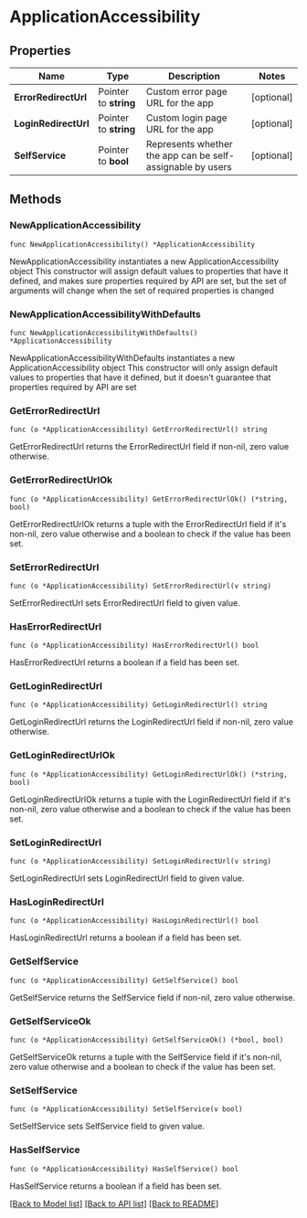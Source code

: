 # ApplicationAccessibility

## Properties

Name | Type | Description | Notes
------------ | ------------- | ------------- | -------------
**ErrorRedirectUrl** | Pointer to **string** | Custom error page URL for the app | [optional] 
**LoginRedirectUrl** | Pointer to **string** | Custom login page URL for the app | [optional] 
**SelfService** | Pointer to **bool** | Represents whether the app can be self-assignable by users | [optional] 

## Methods

### NewApplicationAccessibility

`func NewApplicationAccessibility() *ApplicationAccessibility`

NewApplicationAccessibility instantiates a new ApplicationAccessibility object
This constructor will assign default values to properties that have it defined,
and makes sure properties required by API are set, but the set of arguments
will change when the set of required properties is changed

### NewApplicationAccessibilityWithDefaults

`func NewApplicationAccessibilityWithDefaults() *ApplicationAccessibility`

NewApplicationAccessibilityWithDefaults instantiates a new ApplicationAccessibility object
This constructor will only assign default values to properties that have it defined,
but it doesn't guarantee that properties required by API are set

### GetErrorRedirectUrl

`func (o *ApplicationAccessibility) GetErrorRedirectUrl() string`

GetErrorRedirectUrl returns the ErrorRedirectUrl field if non-nil, zero value otherwise.

### GetErrorRedirectUrlOk

`func (o *ApplicationAccessibility) GetErrorRedirectUrlOk() (*string, bool)`

GetErrorRedirectUrlOk returns a tuple with the ErrorRedirectUrl field if it's non-nil, zero value otherwise
and a boolean to check if the value has been set.

### SetErrorRedirectUrl

`func (o *ApplicationAccessibility) SetErrorRedirectUrl(v string)`

SetErrorRedirectUrl sets ErrorRedirectUrl field to given value.

### HasErrorRedirectUrl

`func (o *ApplicationAccessibility) HasErrorRedirectUrl() bool`

HasErrorRedirectUrl returns a boolean if a field has been set.

### GetLoginRedirectUrl

`func (o *ApplicationAccessibility) GetLoginRedirectUrl() string`

GetLoginRedirectUrl returns the LoginRedirectUrl field if non-nil, zero value otherwise.

### GetLoginRedirectUrlOk

`func (o *ApplicationAccessibility) GetLoginRedirectUrlOk() (*string, bool)`

GetLoginRedirectUrlOk returns a tuple with the LoginRedirectUrl field if it's non-nil, zero value otherwise
and a boolean to check if the value has been set.

### SetLoginRedirectUrl

`func (o *ApplicationAccessibility) SetLoginRedirectUrl(v string)`

SetLoginRedirectUrl sets LoginRedirectUrl field to given value.

### HasLoginRedirectUrl

`func (o *ApplicationAccessibility) HasLoginRedirectUrl() bool`

HasLoginRedirectUrl returns a boolean if a field has been set.

### GetSelfService

`func (o *ApplicationAccessibility) GetSelfService() bool`

GetSelfService returns the SelfService field if non-nil, zero value otherwise.

### GetSelfServiceOk

`func (o *ApplicationAccessibility) GetSelfServiceOk() (*bool, bool)`

GetSelfServiceOk returns a tuple with the SelfService field if it's non-nil, zero value otherwise
and a boolean to check if the value has been set.

### SetSelfService

`func (o *ApplicationAccessibility) SetSelfService(v bool)`

SetSelfService sets SelfService field to given value.

### HasSelfService

`func (o *ApplicationAccessibility) HasSelfService() bool`

HasSelfService returns a boolean if a field has been set.


[[Back to Model list]](../README.md#documentation-for-models) [[Back to API list]](../README.md#documentation-for-api-endpoints) [[Back to README]](../README.md)


